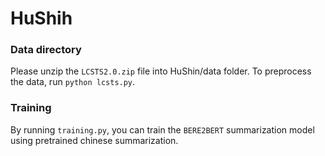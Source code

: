# HuShih

### Data directory

Please unzip the `LCSTS2.0.zip` file into HuShin/data folder.
To preprocess the data, run `python lcsts.py`.

### Training

By running `training.py`, you can train the `BERE2BERT` summarization model using pretrained chinese summarization.
